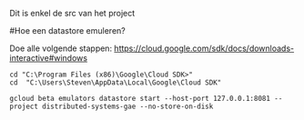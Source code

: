 Dit is enkel de src van het project



#Hoe een datastore emuleren?

Doe alle volgende stappen:
https://cloud.google.com/sdk/docs/downloads-interactive#windows

```
cd "C:\Program Files (x86)\Google\Cloud SDK>"
cd  "C:\Users\Steven\AppData\Local\Google\Cloud SDK"

gcloud beta emulators datastore start --host-port 127.0.0.1:8081 --project distributed-systems-gae --no-store-on-disk
```